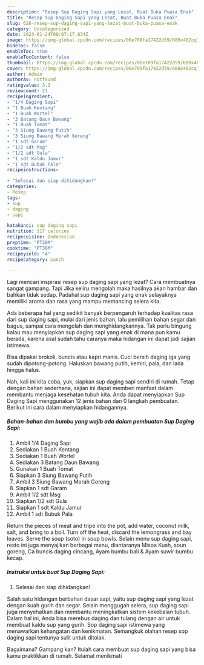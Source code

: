 ```yaml
---
description: "Resep Sup Daging Sapi yang Lezat, Buat Buka Puasa Enak"
title: "Resep Sup Daging Sapi yang Lezat, Buat Buka Puasa Enak"
slug: 626-resep-sup-daging-sapi-yang-lezat-buat-buka-puasa-enak
category: Uncategorized
date: 2023-01-24T00:07:17.834Z
image: https://img-global.cpcdn.com/recipes/06e709fa17422d59/680x482cq70/sup-daging-sapi-foto-resep-utama.jpg
hideToc: false
enableToc: true
enableTocContent: false
thumbnail: https://img-global.cpcdn.com/recipes/06e709fa17422d59/680x482cq70/sup-daging-sapi-foto-resep-utama.jpg
cover: https://img-global.cpcdn.com/recipes/06e709fa17422d59/680x482cq70/sup-daging-sapi-foto-resep-utama.jpg
author: Admin
authorAv: notfound
ratingvalue: 3.3
reviewcount: 21
recipeingredient:
- "1/4 Daging Sapi"
- "1 Buah Kentang"
- "1 Buah Wortel"
- "3 Batang Daun Bawang"
- "1 Buah Tomat"
- "3 Siung Bawang Putih"
- "3 Siung Bawang Merah Goreng"
- "1 sdt Garam"
- "1/2 sdt Msg"
- "1/2 sdt Gula"
- "1 sdt Kaldu Jamur"
- "1 sdt Bubuk Pala"
recipeinstructions:

- "Selesai dan siap dihidangkan!"
categories:
- Resep
tags:
- sup
- daging
- sapi

katakunci: sup daging sapi 
nutrition: 117 calories
recipecuisine: Indonesian
preptime: "PT28M"
cooktime: "PT38M"
recipeyield: "4"
recipecategory: Lunch

---
```



Lagi mencari inspirasi resep sup daging sapi yang lezat? Cara membuatnya sangat gampang. Tapi Jika keliru mengolah maka hasilnya akan hambar dan bahkan tidak sedap. Padahal sup daging sapi yang enak selayaknya memiliki aroma dan rasa yang mampu memancing selera kita.


Ada beberapa hal yang sedikit banyak berpengaruh terhadap kualitas rasa dari sup daging sapi, mulai dari jenis bahan, lalu pemilihan bahan segar dan bagus, sampai cara mengolah dan menghidangkannya. Tak perlu bingung kalau mau menyiapkan sup daging sapi yang enak di mana pun kamu berada, karena asal sudah tahu caranya maka hidangan ini dapat jadi sajian istimewa.

Bisa dipakai brokoli, buncis atau kapri manis. Cuci bersih daging iga yang sudah dipotong-potong. Haluskan bawang putih, kemiri, pala, dan lada hingga halus.


Nah, kali ini kita coba, yuk, siapkan sup daging sapi sendiri di rumah. Tetap dengan bahan sederhana, sajian ini dapat memberi manfaat dalam membantu menjaga kesehatan tubuh kita. Anda dapat menyiapkan Sup Daging Sapi menggunakan 12 jenis bahan dan 0 langkah pembuatan. Berikut ini cara dalam menyiapkan hidangannya.

<!--inarticleads1-->

##### Bahan-bahan dan bumbu yang wajib ada dalam pembuatan Sup Daging Sapi:

1. Ambil 1/4 Daging Sapi
1. Sediakan 1 Buah Kentang
1. Sediakan 1 Buah Wortel
1. Sediakan 3 Batang Daun Bawang
1. Gunakan 1 Buah Tomat
1. Siapkan 3 Siung Bawang Putih
1. Ambil 3 Siung Bawang Merah Goreng
1. Siapkan 1 sdt Garam
1. Ambil 1/2 sdt Msg
1. Siapkan 1/2 sdt Gula
1. Siapkan 1 sdt Kaldu Jamur
1. Ambil 1 sdt Bubuk Pala


Return the pieces of meat and tripe into the pot, add water, coconut milk, salt, and bring to a boil. Turn off the heat, discard the lemongrass and bay leaves. Serve the soup (soto) in soup bowls. Selain menu sup daging sapi, resto ini juga menyajikan berbagai menu, diantaranya Misoa Kuah, soun goreng, Ca buncis daging cincang, Ayam bumbu bali &amp; Ayam suwir bumbu kecap. 

<!--inarticleads2-->

##### Instruksi untuk buat Sup Daging Sapi:


1. Selesai dan siap dihidangkan!

Salah satu hidangan berbahan dasar sapi, yaitu sup daging sapi yang lezat dengan kuah gurih dan segar. Selain menggugah selera, sup daging sapi juga menyehatkan dan membantu meningkatkan sistem kekebalan tubuh. Dalam hal ini, Anda bisa merebus daging dan tulang dengan air untuk membuat kaldu sup yang gurih. Sop daging sapi istimewa yang menawarkan kehangatan dan kenikmatan. Semangkuk olahan resep sop daging sapi tentunya sulit untuk ditolak. 

Bagaimana? Gampang kan? Itulah cara membuat sup daging sapi yang bisa kamu praktikkan di rumah. Selamat menikmati
